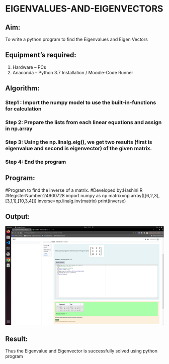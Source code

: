# EIGENVALUES-AND-EIGENVECTORS
## Aim:
To write a python program to find the Eigenvalues and Eigen Vectors
## Equipment’s required:
1. 	Hardware – PCs
2. 	Anaconda – Python 3.7 Installation / Moodle-Code Runner
## Algorithm:
### Step1 : Import the numpy model to use the built-in-functions for calculation
### Step 2: Prepare the lists from each linear equations and assign in np.array
### Step 3: Using the np.linalg.eig(),  we get two results (first is eigenvalue and second is eigenvector) of the given matrix.
### Step 4: End the program

## Program:
#Program to find the inverse of a matrix.
#Developed by:Hashini R 
#RegisterNumber:24900728
import numpy as np
matrix=np.array([[6,2,3],[3,1,1],[10,3,4]])
inverse=np.linalg.inv(matrix)
print(inverse)

## Output:
![Alt text](<Screenshot from 2024-12-06 11-37-35.png>)
## Result:
Thus the Eigenvalue and Eigenvector is successfully solved using python program
